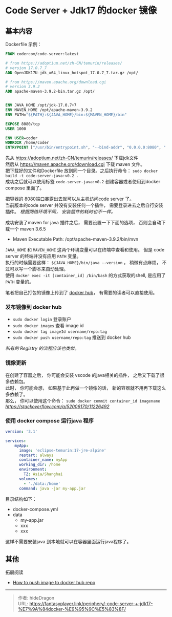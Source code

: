 #  Code Server + Jdk17 的docker 镜像


## 基本内容

Dockerfile 示例： 

```Dockerfile
FROM codercom/code-server:latest

# from https://adoptium.net/zh-CN/temurin/releases/
# version 17.0.7_7
ADD OpenJDK17U-jdk_x64_linux_hotspot_17.0.7_7.tar.gz /opt/

# from https://maven.apache.org/download.cgi
# version 3.9.2
ADD apache-maven-3.9.2-bin.tar.gz /opt/


ENV JAVA_HOME /opt/jdk-17.0.7+7
ENV MAVEN_HOME /opt/apache-maven-3.9.2
ENV PATH="${PATH}:${JAVA_HOME}/bin:${MAVEN_HOME}/bin"

EXPOSE 8080/tcp
USER 1000

ENV USER=coder
WORKDIR /home/coder
ENTRYPOINT ["/usr/bin/entrypoint.sh", "--bind-addr", "0.0.0.0:8080", "."]
```

先从 https://adoptium.net/zh-CN/temurin/releases/   下载jdk文件   
然后从 https://maven.apache.org/download.cgi  下载 maven 文件。   
把下载好的文件和Dockerfile 放到同一个目录。之后执行命令：  `sudo docker build -t code-server-java:v0.2 .`  
成功之后就可以使用标签 `code-server-java:v0.2` 创建容器或者使用到docker compose 里面了。 

把容器的 8080端口暴露出去就可以从主机访问code server 了。  
当前版本的code server 并没有安装任何一个插件， 需要登录进去之后自行安装插件。  *根据网络环境不同， 安装插件的耗时也不一样。*

成功安装了maven for java 插件之后， 需要设置一下下面的选项， 否则会自动下载一个 maven 3.6.5
- Maven Executable Path: /opt/apache-maven-3.9.2/bin/mvn

`JAVA_HOME` 和 `MAVEN_HOME` 这两个环境变量可以在终端中查看和使用。 但是 code server 的终端并没有应用 `PATH` 变量。   
执行的时候需要这样： `${JAVA_HOME}/bin/java --version` ， 稍微有点麻烦， 不过可以写一个脚本来自动处理。   
使用 `docker exec -it [container_id] /bin/bash` 的方式获取的shell, 是应用了`PATH` 变量的。 

笔者把自己打包的镜像上传到了 [docker hub](https://hub.docker.com/r/aincvy/code-server-jdk17)， 有需要的读者可以直接使用。

### 发布镜像到 docker hub

- `sudo docker login` 登录账户
- `sudo docker images`  查看 image id
- `sudo docker tag imageId username/repo:tag`   
- `sudo docker push username/repo:tag`    推送到 docker hub 

*私有的 Registry 的流程应该也类似。*


### 镜像更新
在创建了容器之后， 你可能会安装 vscode 的java相关的插件， 之后又下载了很多依赖包。  
此时， 你可能会想， 如果基于此再做一个镜像的话， 新的容器就不用再下载这么多依赖了。   
那么， 你可以使用这个命令：  `sudo docker commit container_id imagename` *https://stackoverflow.com/a/52006170/11226492*


### 使用 docker compose 运行java 程序
```yaml
version: '3.1'

services:
    myApp:
      image: 'eclipse-temurin:17-jre-alpine'
      restart: always
      container_name: myApp
      working_dir: /home
      environment:
        TZ: Asia/Shanghai
      volumes:
        - './data:/home'
      command: java -jar my-app.jar
```
目录结构如下： 
- docker-compose.yml
- data
  - my-app.jar
  - xxx
  - xxx

这样不需要安装java 到本地就可以在容器里面运行java程序了。 


## 其他


拓展阅读
- [How to push image to docker hub repo](https://stackoverflow.com/a/55965206/11226492)

---

> 作者: hideDragon  
> URL: https://fantasyplayer.link/periphery/-code-server-+-jdk17-%E7%9A%84docker-%E9%95%9C%E5%83%8F/  

